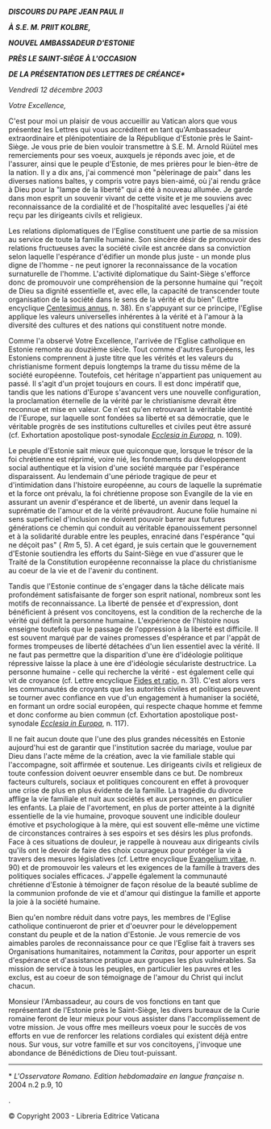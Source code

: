 ***DISCOURS DU PAPE JEAN PAUL II***

***À S.E. M. PRIIT KOLBRE,***

***NOUVEL AMBASSADEUR D'ESTONIE***

***PRÈS LE SAINT-SIÈGE À L'OCCASION***

***DE LA PRÉSENTATION DES LETTRES DE CRÉANCE\****

*Vendredi* *12 décembre 2003*

*Votre Excellence,*

C'est pour moi un plaisir de vous accueillir au Vatican alors que vous présentez les Lettres qui vous accréditent en tant qu'Ambassadeur extraordinaire et plénipotentiaire de la République d'Estonie près le Saint-Siège. Je vous prie de bien vouloir transmettre à S.E. M. Arnold Rüütel mes remerciements pour ses voeux, auxquels je réponds avec joie, et de l'assurer, ainsi que le peuple d'Estonie, de mes prières pour le bien-être de la nation. Il y a dix ans, j'ai commencé mon "pèlerinage de paix" dans les diverses nations baltes, y compris votre pays bien-aimé, où j'ai rendu grâce à Dieu pour la "lampe de la liberté" qui a été à nouveau allumée. Je garde dans mon esprit un souvenir vivant de cette visite et je me souviens avec reconnaissance de la cordialité et de l'hospitalité avec lesquelles j'ai été reçu par les dirigeants civils et religieux.

Les relations diplomatiques de l'Eglise constituent une partie de sa mission au service de toute la famille humaine. Son sincère désir de promouvoir des relations fructueuses avec la société civile est ancrée dans sa conviction selon laquelle l'espérance d'édifier un monde plus juste - un monde plus digne de l'homme - ne peut ignorer la reconnaissance de la vocation surnaturelle de l'homme. L'activité diplomatique du Saint-Siège s'efforce donc de promouvoir une compréhension de la personne humaine qui "reçoit de Dieu sa dignité essentielle et, avec elle, la capacité de transcender toute organisation de la société dans le sens de la vérité et du bien" (Lettre encyclique [Centesimus annus](http://www.vatican.va/edocs/FRA0072/_INDEX.HTM), n. 38). En s'appuyant sur ce principe, l'Eglise applique les valeurs universelles inhérentes à la vérité et à l'amour à la diversité des cultures et des nations qui constituent notre monde.

Comme l'a observé Votre Excellence, l'arrivée de l'Eglise catholique en Estonie remonte au douzième siècle. Tout comme d'autres Européens, les Estoniens comprennent à juste titre que les vérités et les valeurs du christianisme forment depuis longtemps la trame du tissu même de la société européenne. Toutefois, cet héritage n'appartient pas uniquement au passé. Il s'agit d'un projet toujours en cours. Il est donc impératif que, tandis que les nations d'Europe s'avancent vers une nouvelle configuration, la proclamation éternelle de la vérité par le christianisme devrait être reconnue et mise en valeur. Ce n'est qu'en retrouvant la véritable identité de l'Europe, sur laquelle sont fondées sa liberté et sa démocratie, que le véritable progrès de ses institutions culturelles et civiles peut être assuré (cf. Exhortation apostolique post-synodale *[Ecclesia in Europa](/content/john-paul-ii/fr/apost_exhortations/documents/hf_jp-ii_exh_20030628_ecclesia-in-europa.html)*, n. 109).

Le peuple d'Estonie sait mieux que quiconque que, lorsque le trésor de la foi chrétienne est réprimé, voire nié, les fondements du développement social authentique et la vision d'une société marquée par l'espérance disparaissent. Au lendemain d'une période tragique de peur et d'intimidation dans l'histoire européenne, au cours de laquelle la suprématie et la force ont prévalu, la foi chrétienne propose son Evangile de la vie en assurant un avenir d'espérance et de liberté, un avenir dans lequel la suprématie de l'amour et de la vérité prévaudront. Aucune folie humaine ni sens superficiel d'inclusion ne doivent pouvoir barrer aux futures générations ce chemin qui conduit au véritable épanouissement personnel et à la solidarité durable entre les peuples, enraciné dans l'espérance "qui ne déçoit pas" ( *Rm* 5, 5). A cet égard, je suis certain que le gouvernement d'Estonie soutiendra les efforts du Saint-Siège en vue d'assurer que le Traité de la Constitution européenne reconnaisse la place du christianisme au coeur de la vie et de l'avenir du continent.

Tandis que l'Estonie continue de s'engager dans la tâche délicate mais profondément satisfaisante de forger son esprit national, nombreux sont les motifs de reconnaissance. La liberté de pensée et d'expression, dont bénéficient à présent vos concitoyens, est la condition de la recherche de la vérité qui définit la personne humaine. L'expérience de l'histoire nous enseigne toutefois que le passage de l'oppression à la liberté est difficile. Il est souvent marqué par de vaines promesses d'espérance et par l'appât de formes trompeuses de liberté détachées d'un lien essentiel avec la vérité. Il ne faut pas permettre que la disparition d'une ère d'idéologie politique répressive laisse la place à une ère d'idéologie séculariste destructrice. La personne humaine - celle qui recherche la vérité - est également celle qui vit de croyance (cf. Lettre encyclique [Fides et ratio](http://www.vatican.va/edocs/FRA0075/_INDEX.HTM), n. 31). C'est alors vers les communautés de croyants que les autorités civiles et politiques peuvent se tourner avec confiance en vue d'un engagement à humaniser la société, en formant un ordre social européen, qui respecte chaque homme et femme et donc conforme au bien commun (cf. Exhortation apostolique post-synodale *[Ecclesia in Europa](/content/john-paul-ii/fr/apost_exhortations/documents/hf_jp-ii_exh_20030628_ecclesia-in-europa.html)*, n. 117).

Il ne fait aucun doute que l'une des plus grandes nécessités en Estonie aujourd'hui est de garantir que l'institution sacrée du mariage, voulue par Dieu dans l'acte même de la création, avec la vie familiale stable qui l'accompagne, soit affirmée et soutenue. Les dirigeants civils et religieux de toute confession doivent oeuvrer ensemble dans ce but. De nombreux facteurs culturels, sociaux et politiques concourent en effet à provoquer une crise de plus en plus évidente de la famille. La tragédie du divorce afflige la vie familiale et nuit aux sociétés et aux personnes, en particulier les enfants. La plaie de l'avortement, en plus de porter atteinte à la dignité essentielle de la vie humaine, provoque souvent une indicible douleur émotive et psychologique à la mère, qui est souvent elle-même une victime de circonstances contraires à ses espoirs et ses désirs les plus profonds. Face à ces situations de douleur, je rappelle à nouveau aux dirigeants civils qu'ils ont le devoir de faire des choix courageux pour protéger la vie à travers des mesures législatives (cf. Lettre encyclique [Evangelium vitae](http://www.vatican.va/edocs/FRA0204/_INDEX.HTM), n. 90) et de promouvoir les valeurs et les exigences de la famille à travers des politiques sociales efficaces. J'appelle également la communauté chrétienne d'Estonie à témoigner de façon résolue de la beauté sublime de la communion profonde de vie et d'amour qui distingue la famille et apporte la joie à la société humaine.

Bien qu'en nombre réduit dans votre pays, les membres de l'Eglise catholique continueront de prier et d'oeuvrer pour le développement constant du peuple et de la nation d'Estonie. Je vous remercie de vos aimables paroles de reconnaissance pour ce que l'Eglise fait à travers ses Organisations humanitaires, notamment la *Caritas*, pour apporter un esprit d'espérance et d'assistance pratique aux groupes les plus vulnérables. Sa mission de service à tous les peuples, en particulier les pauvres et les exclus, est au coeur de son témoignage de l'amour du Christ qui inclut chacun.

Monsieur l'Ambassadeur, au cours de vos fonctions en tant que représentant de l'Estonie près le Saint-Siège, les divers bureaux de la Curie romaine feront de leur mieux pour vous assister dans l'accomplissement de votre mission. Je vous offre mes meilleurs voeux pour le succès de vos efforts en vue de renforcer les relations cordiales qui existent déjà entre nous. Sur vous, sur votre famille et sur vos concitoyens, j'invoque une abondance de Bénédictions de Dieu tout-puissant.

* * *

\* *L'Osservatore Romano. Edition hebdomadaire en langue française* n. 2004 n.2 p.9, 10

.

© Copyright 2003 - Libreria Editrice Vaticana